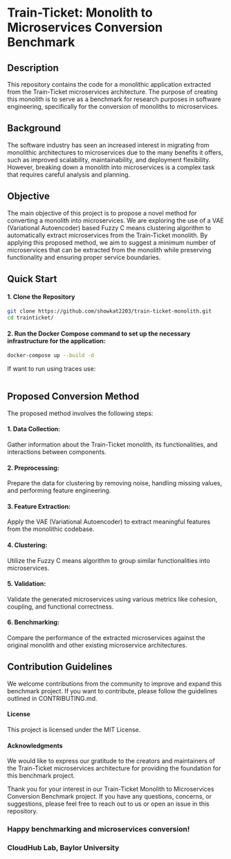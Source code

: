# Train-Ticket: Monolith to Microservices Conversion Benchmark


[//]: # (# <img src="./image/logo.png">)

## Description
This repository contains the code for a monolithic application extracted from the Train-Ticket 
microservices architecture. The purpose of creating this monolith is to serve as a benchmark 
for research purposes in software engineering, specifically for the conversion of monoliths to 
microservices.

## Background
The software industry has seen an increased interest in migrating from monolithic architectures 
to microservices due to the many benefits it offers, such as improved scalability, maintainability, 
and deployment flexibility. However, breaking down a monolith into microservices is a complex task that 
requires careful analysis and planning.

## Objective
The main objective of this project is to propose a novel method for converting a monolith into 
microservices. We are exploring the use of a VAE (Variational Autoencoder) based Fuzzy C means clustering
algorithm to automatically extract microservices from the Train-Ticket monolith. By applying this proposed
method, we aim to suggest a minimum number of microservices that can be extracted from the monolith while 
preserving functionality and ensuring proper service boundaries.

## Quick Start

#### 1. Clone the Repository
```bash
git clone https://github.com/showkat2203/train-ticket-monolith.git 
cd trainticket/
```

#### 2. Run the Docker Compose command to set up the necessary infrastructure for the application:

```bash
docker-compose up --build -d
```

If want to run using traces use:

```sh

```


## Proposed Conversion Method
The proposed method involves the following steps:

#### 1. Data Collection: 
Gather information about the Train-Ticket monolith, its functionalities, and interactions between components.

#### 2. Preprocessing: 
Prepare the data for clustering by removing noise, handling missing values, and performing feature engineering.

#### 3. Feature Extraction: 
Apply the VAE (Variational Autoencoder) to extract meaningful features from the monolithic codebase.

#### 4. Clustering: 
Utilize the Fuzzy C means algorithm to group similar functionalities into microservices.

#### 5. Validation: 
Validate the generated microservices using various metrics like cohesion, coupling, and functional correctness.

#### 6. Benchmarking: 
Compare the performance of the extracted microservices against the original monolith and other existing microservice architectures.

## Contribution Guidelines
We welcome contributions from the community to improve and expand this benchmark project. If you want to contribute, please follow the guidelines outlined in CONTRIBUTING.md.

#### License
This project is licensed under the MIT License.

#### Acknowledgments
We would like to express our gratitude to the creators and maintainers of the Train-Ticket microservices architecture for providing the foundation for this benchmark project.

Thank you for your interest in our Train-Ticket Monolith to Microservices Conversion Benchmark project. If you have any questions, concerns, or suggestions, please feel free to reach out to us or open an issue in this repository.

### Happy benchmarking and microservices conversion!

### CloudHub Lab, Baylor University